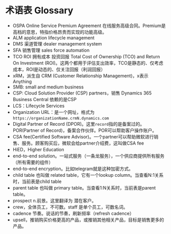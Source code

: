 # 术语表 Glossary
+ OSPA Online Service Premium Agreement 在线服务高级合同。Premium是高档的意思，特指价格昂贵而实现的功能高级。
+ ALM application lifecycle management
+ DMS 渠道管理 dealer management system
+ SFA 销售管理 sales force automation
+ TCO ROI 拥有成本 投资回报 Total Cost of Ownership (TCO) and Return On Investment (ROI)。这两个都用于评估支出效率，TCO是静态的、仅考虑成本，ROI是动态的、仅关注回报（利润回报）
+ xRM，派生自 CRM (Customer Relationship Management)，x表示Anything
+ SMB: small and medium business 
+ CSP: Cloud Solution Provider (CSP) partners，销售 Dynamics 365 Business Central 依赖的是CSP
+ LCS：Lifecycle Services
+ Organization URL：是一个网址，格式为`https://organizationName.crmN.dynamics.com`
+ Digital Partner of Record (DPOR)。这里`record`指的是备案过的。POR(Partner of Record)，备案合作伙伴。POR可以帮助客户操作账户。
+ CSA fee(Certified Software Advisor)。一个partner可以帮助微软进行销售、服务。顾客购买后，微软会给partner介绍费，这叫做CSA fee
+ HiED，Higher Education
+ end-to-end solution。一站式服务（一条龙服务），一个供应商提供所有服务（所有需要的组件）
+ end-to-end encryption。比如telegram就是这种加密方式。
+ child table 也叫做 related table，它有一个lookup column。当查看N:1关系时，当前表是child table
+ parent table 也叫做 primary table。当查看1:N关系时，当前表是parent table。
+ prospect n.前景。这里翻译为 潜在客户。
+ crew，全体员工，不可数。staff 是单个员工，可数名词。
+ cadence 节奏。说话的节奏，刷新频率（refresh cadence）
+ upsell，推销购买价格更高的产品，或推销其他相关产品，目标是销售更多的产品。








